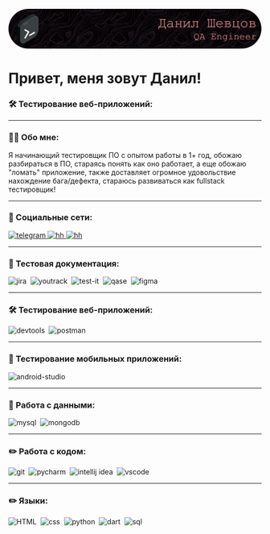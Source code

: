 ![Header](https://github.com/gastonbai/gastonbai/blob/main/assets/header.png)

# Привет, меня зовут Данил!
### 🛠 Тестирование веб-приложений:


---

### 👨‍💻 Обо мне:

Я начинающий тестировщик ПО с опытом работы в 1+ год, обожаю разбираться в ПО, стараясь понять как оно работает, а еще обожаю "ломать" приложение, также доставляет огромное удовольствие нахождение бага/дефекта, стараюсь развиваться как fullstack тестировщик!

---
### 🤝 Социальные сети:

  <div id="badges">
    <a href="https://t.me/rtggfc"
     target="_blank">
      <img src="https://cdn-icons-png.flaticon.com/512/2111/2111646.png" width="40" height="40" alt="telegram" />
    </a>
    <a href="https://severodvinsk.hh.ru/resume/3b93fffdff0e360ec90039ed1f33777370755a"
     target="_blank">
      <img src="https://ra-kaleydoskop.nethouse.ru/static/img/0000/0004/1914/41914386.bog3sa2fal.W400.png" width="40" height="40" alt="hh" />
    </a>
       <a href="mailto:danilschewtzov@yandex.ru"
     target="_blank">
      <img src="https://static.tildacdn.com/tild6563-3661-4065-b031-373331333564/393635336630-IKC-rou.png" width="40" height="40" alt="hh" />
    </a>


---

### 📁 Тестовая документация:

<div>
  <img src="https://cdn.jsdelivr.net/gh/devicons/devicon/icons/jira/jira-original.svg" title="jira" alt="jira" width="40" height="40"/>&nbsp
  <img src="https://upload.wikimedia.org/wikipedia/commons/thumb/8/8d/YouTrack_Icon.svg/1024px-YouTrack_Icon.svg.png?20200803082248" title="youtrack" alt="youtrack" width="40" height="40"/>&nbsp
  <img src="https://docs.testit.software/images/testit_logo_icon_blue.png" title="test-it" alt="test-it" width="40" height="40"/>&nbsp
  <img src="https://luna1.co/eb0187.png" title="qase" alt="qase" width="40" height="40"/>&nbsp
  <img src="https://cdn.jsdelivr.net/gh/devicons/devicon/icons/figma/figma-original.svg" title="figma" alt="figma" width="40" height="40"/>&nbsp
</div>

---

### 🛠 Тестирование веб-приложений:

<div>
  <img src="https://d33wubrfki0l68.cloudfront.net/38b5c953a4667366685d55db55d057c86db1fc54/a0fdc/static/acae6b24d940347661ca901ea07f47c1/chrome-dev-logo-icon.png" title="devtools" alt="devtools" width="40" height="40"/>&nbsp
  <img src="https://camo.githubusercontent.com/f197e9683855a35bceb384c520a083f04bc9379c03339880f6040f6ad5b07367/68747470733a2f2f63646e2e69636f6e2d69636f6e732e636f6d2f69636f6e73322f333035332f504e472f3531322f706f73746d616e5f616c745f6d61636f735f6269677375725f69636f6e5f3138393831342e706e67" title="postman" alt="postman" width="40" height="40"/>&nbsp
</div>

---

### 📱 Тестирование мобильных приложений:

<div>
  <img src="https://cdn.jsdelivr.net/gh/devicons/devicon/icons/androidstudio/androidstudio-original.svg" title="android-studio" alt="android-studio" width="40" height="40"/>&nbsp
</div>


---

### 💾 Работа с данными:

<div>
  <img src="https://cdn.jsdelivr.net/gh/devicons/devicon/icons/mysql/mysql-original.svg" title="mysql" alt="mysql" width="40" height="40"/>&nbsp
  <img src="https://cdn.jsdelivr.net/gh/devicons/devicon/icons/mongodb/mongodb-original.svg" title="mongodb" alt="mongodb" width="40" height="40"/>&nbsp
</div>

---

### ✏️ Работа с кодом:

<div>
  <img src="https://cdn.jsdelivr.net/gh/devicons/devicon/icons/git/git-original.svg" title="git" alt="git" width="40" height="40"/>&nbsp
  <img src="https://bobronium.gallerycdn.vsassets.io/extensions/bobronium/darcula-from-pycharm/0.9.0/1658399345105/Microsoft.VisualStudio.Services.Icons.Default" title="pycharm" alt="pycharm" width="40" height="40"/>&nbsp
    <img src="https://upload.wikimedia.org/wikipedia/commons/thumb/9/9c/IntelliJ_IDEA_Icon.svg/1024px-IntelliJ_IDEA_Icon.svg.png" title="intellij idea" alt="intellij idea" width="40" height="40"/>&nbsp
  <img src="https://cdn.jsdelivr.net/gh/devicons/devicon/icons/vscode/vscode-original.svg" title="vscode" alt="vscode" width="40" height="40"/>&nbsp
</div>

---

### ✏️ Языки:

<div>
  <img src="https://i.pinimg.com/originals/7a/da/5d/7ada5ddd0d9b2e247a7a41382d4e7a05.png" title="HTML" alt="HTML" width="40" height="40"/>&nbsp
  <img src="https://i.pinimg.com/originals/79/09/89/7909897ceea2691e5a4942766c678ff3.png" title="css" alt="css" width="40" height="40"/>&nbsp
    <img src="https://cdn3.iconfinder.com/data/icons/logos-and-brands-adobe/512/267_Python-1024.png" title="python" alt="python" width="40" height="40"/>&nbsp
  <img src="https://upload.wikimedia.org/wikipedia/commons/7/7e/Dart-logo.png" title="dart" alt="dart" width="40" height="40"/>&nbsp
  <img src="https://static-00.iconduck.com/assets.00/database-sql-icon-1831x2048-iv4v6ry0.png" title="sql" alt="sql" width="40" height="40"/>&nbsp
</div>